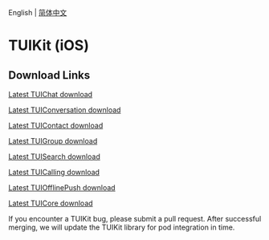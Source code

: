 English | [简体中文](./README.md)

# TUIKit (iOS)

## Download Links

[Latest TUIChat download](https://im.sdk.cloud.tencent.cn/download/tuikit/6.6.3002/ios/TUIChat.zip)

[Latest TUIConversation download](https://im.sdk.cloud.tencent.cn/download/tuikit/6.6.3002/ios/TUIConversation.zip)

[Latest TUIContact download](https://im.sdk.cloud.tencent.cn/download/tuikit/6.6.3002/ios/TUIContact.zip)

[Latest TUIGroup download](https://im.sdk.cloud.tencent.cn/download/tuikit/6.6.3002/ios/TUIGroup.zip)

[Latest TUISearch download](https://im.sdk.cloud.tencent.cn/download/tuikit/6.6.3002/ios/TUISearch.zip)

[Latest TUICalling download](https://im.sdk.cloud.tencent.cn/download/tuikit/6.6.3002/ios/TUICallKit.zip)

[Latest TUIOfflinePush download](https://im.sdk.cloud.tencent.cn/download/tuikit/6.6.3002/ios/TUIOfflinePush.zip)

[Latest TUICore download](https://im.sdk.cloud.tencent.cn/download/tuikit/6.6.3002/ios/TUICore.zip)

If you encounter a TUIKit bug, please submit a pull request. After successful merging, we will update the TUIKit library for pod integration in time.
